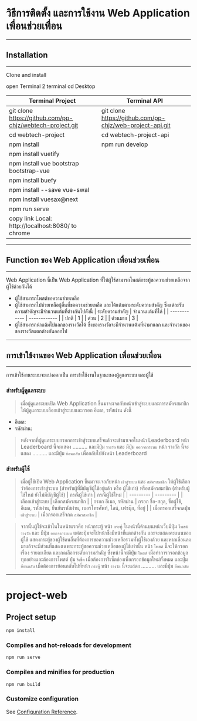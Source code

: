 # วิธีการติดตั้ง และการใช้งาน Web Application เพื่อนช่วยเพื่อน
***

## Installation
---

Clone and install 

open Terminal 2 terminal
cd Desktop

| Terminal Project | Terminal API |
| ---------------- | ------------ |
| git clone https://github.com/pp-chjz/webtech-project.git | git clone https://github.com/pp-chjz/web-project-api.git |
| cd webtech-project | cd webtech-project-api |
| npm install | npm run develop |
| npm install vuetify | |
| npm install vue bootstrap bootstrap-vue | |
| npm install buefy | |
| npm install --save vue-swal | |
| npm install vuesax@next | |
| npm run serve | |
| copy link Local:   http://localhost:8080/ to chrome | |
***

## Function ของ Web Application เพื่อนช่วยเพื่อน
---

Web Application นี้เป็น Web Application ที่ให้ผู้ใช้สามารถโพสต์กระทู้ขอความช่วยเหลือจากผู้ใช้ด้วยกันได้

 - ผู้ใช้สามารถโพสต์ขอความช่วยเหลือ
 - ผู้ใช้สามารถไปช่วยเหลือผู้อื่นที่ขอความช่วยเหลือ และได้แต้มตามระดับความสำคัญ ซึ่งแต่ละรับความสำคัญจะมีจำนวนแต้มที่ต่างกันไปดังนี้
| ระดับความสำคัญ | จำนวนเเต้มที่ได้ |
| ------------ | ------------ |
| ปกติ | 1 |
| ด่วน | 2 |
| ด่วนมาก | 3 |
- ผู้ใช้สามารถนำแต้มไปแลกของรางวัลได้ ซึ่งของรางวัลจะมีจำนวนเเต้มที่นำมาแลก และจำนวนของของรางวัลแตกต่างกันออกไป
***

## การเข้าใช้งานของ Web Application เพื่อนช่วยเพื่อน
---

การเข้าใช้งานระบบจะแบ่งออกเป็น การเข้าใช้งานในฐานะของผู้ดูแลระบบ และผู้ใช้ 

### สำหรับผู้ดูแลระบบ

> เมื่อผู้ดูแลระบบเปิด Web Application ขึ้นมาจะเจอกับหน้าเข้าสู่ระบบและการสมัครสมาชิก ให้ผู้ดูแลระบบเลือกเข้าสู่ระบบและกรอก อีเมล, รหัสผ่าน ดังนี้
   * อีเมล:
   * รหัสผ่าน:
> หลังจากที่ผู้ดูแลระบบกรอกการเข้าสู่ระบบเสร็จแล้วจะเข้ามาเจอในหน้า Leaderboard 
> หน้า Leaderboard นี้จะแสดง .......... และมีปุ่ม `รางวัล` และ มีปุ่ม `ออกจากระบบ`
> หน้า รางวัล  นี้จะแสดง .......... และมีปุ่ม `ย้อนกลับ` เพื่อกลับไปยังหน้า Leaderboard

### สำหรับผู้ใช้

> เมื่อผู้ใช้เปิด Web Application ขึ้นมาจะเจอกับหน้า `เข้าสู่ระบบ` และ `สมัครสมาชิก` ให้ผู้ใช้เลือกว่าต้องการเข้าสู่ระบบ (สำหรับผู้ที่มีบัญชีผู้ใช้อยู่แล้ว หรือ ผู้ใช้เก่า) หรือสมัครสมาชิก (สำหรับผู้ใช้ใหม่ ยังไม่มีบัญชีผู้ใช้) 
| กรณีผู้ใช้เก่า | กรณีผู้ใช้ใหม่ |
| --------- | --------- |
| เลือกเข้าสู่ระบบ | เลือกสมัครสมาชิก |
| กรอก อีเมล, รหัสผ่าน | กรอก ชื่อ-สกุล, ชื่อผู้ใช้, อีเมล, รหัสผ่าน, ยืนยันรหัสผ่าน,  เบอร์โทรศัพท์, ไลน์, เฟซบุ๊ก, ที่อยู่ |
| เมื่อกรอกเสร็จกดปุ่ม `เข้าสู่ระบบ` | เมื่อกรอกเสร็จกด `สมัครสมาชิก` |

> จากนั้นผู้ใช้จะเข้าในในหน้าแรกคือ หน้ากระทู้
> หน้า `กระทู้` ในหน้านี้ด้านบนหน้าเว็บมีปุ่ม `โพสต์` `รางวัล` และ มีปุ่ม `ออกจากระบบ` แต่ละปุ่มจะไปหน้าซึ่งมีหน้าที่แตกต่างกัน และจะแสดงคะแนนของผู้ใช้ แสดงกระทู้ของผู้ใช้คนอื่นที่ต้องการขอความช่วยเหลือรวมทั้งผู้ใช้เองด้วย และหากเลื่อนลงมาแล้วจะมีส่วนที่แสดงเฉพาะกระทู้ขอความช่วยเหลือของผู้ใช้เท่านั้น 
> หน้า `โพสต์` นี้จะให้กรอกเรื่อง รายละเอียด และกดเลือกระดับความสำคัญ ซึ่งหน้านี้จะมีปุ่ม `โพสต์` เมื่อทำการกรอกข้อมูลทุกอย่างและต้องการโพสต์ ปุ่ม `รีเซ็ต` เมื่อต้องการรีเซ็ตช่องเพื่อกรอกข้อมูลใหม่ทั้งหมด และปุ่ม `ย้อนกลับ` เมื่อต้องการย้อนกลับไปที่หน้า `กระทู้`
> หน้า `รางวัล`  นี้จะแสดง .......... และมีปุ่ม `ย้อนกลับ` 
***


# project-web

## Project setup
```
npm install
```

### Compiles and hot-reloads for development
```
npm run serve
```

### Compiles and minifies for production
```
npm run build
```

### Customize configuration
See [Configuration Reference](https://cli.vuejs.org/config/).
